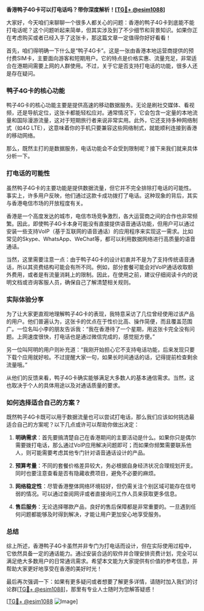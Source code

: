 **香港鸭子4G卡可以打电话吗？带你深度解析！[[TG💪+ @esim1088](https://t.me/s/esim1088)]**

大家好，今天咱们来聊聊一个很多人都关心的问题：香港的鸭子4G卡到底能不能打电话呢？这个问题听起来简单，但其实涉及到了不少细节和背景知识。如果你正在考虑购买或者已经入手了这张卡，那这篇文章一定值得你好好看看！

首先，咱们得明确一下什么是“鸭子4G卡”。这是一张由香港本地运营商提供的预付费SIM卡，主要面向游客和短期用户。它的特点是价格实惠、流量充足，非常适合在港期间需要上网的人群使用。不过，关于它是否支持打电话的功能，很多人还是存在疑问。

### 鸭子4G卡的核心功能

鸭子4G卡的核心功能主要是提供高速的移动数据服务。无论是刷社交媒体、看视频，还是导航定位，这张卡都能轻松应对。通常情况下，它会包含一定量的本地流量和国际漫游流量，这对于短期旅行者来说非常实用。此外，它还支持多种网络制式（如4G LTE），这意味着你的手机只要兼容这些网络制式，就能顺利连接到香港的移动网络。

那么，既然主打的是数据服务，电话功能会不会受到限制呢？接下来我们就来具体分析一下。

### 打电话的可能性

虽然鸭子4G卡的主要功能是提供数据流量，但它并不完全排除打电话的可能性。事实上，许多用户反映，他们通过这款卡成功拨打了电话。这种现象的背后，其实与香港电信市场的开放程度有关。

香港是一个高度发达的城市，电信市场竞争激烈，各大运营商之间的合作也非常频繁。因此，即使鸭子4G卡本身可能没有直接提供语音通话功能，但用户可以通过安装一些支持VoIP（基于互联网的语音通话）的应用程序来实现这一需求。比如常见的Skype、WhatsApp、WeChat等，都可以利用数据网络进行高质量的语音通话。

当然，这里需要注意一点：由于鸭子4G卡的设计初衷并不是为了支持传统语音通话，所以其资费结构可能会有所不同。例如，部分套餐可能会对VoIP通话收取额外费用，或者是有流量消耗上的限制。因此，在使用之前，建议仔细阅读卡内的说明文档或咨询客服人员，确保自己了解清楚相关规则。

### 实际体验分享

为了让大家更直观地理解鸭子4G卡的表现，我特意采访了几位曾经使用过该产品的用户。他们普遍认为，这张卡的优点在于性价比高、操作简便，而且覆盖范围广。一位名叫小李的朋友告诉我：“我在香港待了一个星期，用这张卡完全没有问题。上网速度很快，打电话也是通过微信完成的，感觉挺方便。”

另一位叫阿明的用户则补充道：“我刚开始担心它不支持电话功能，后来发现只要下载个应用就好啦。不过提醒大家一句，如果长时间通话的话，记得提前检查剩余流量哦。”

从他们的反馈来看，鸭子4G卡确实能够满足大多数人的基本通信需求。当然，这也取决于个人的具体用途以及对通话质量的要求。

### 如何选择适合自己的方案？

既然鸭子4G卡既可以用于数据流量也可以尝试打电话，那么我们应该如何挑选最适合自己的方案呢？以下几点或许可以帮助你做出决定：

1. **明确需求**：首先要搞清楚自己在香港期间的主要活动是什么。如果你只是偶尔需要拨打电话，那么通过VoIP应用解决问题即可；而如果你频繁需要联系他人，则可能需要考虑其他专门针对语音通话设计的产品。

2. **预算考量**：不同的套餐价格差异较大，务必根据自身经济状况合理规划开支。同时也要注意查看是否有隐藏收费项目，避免不必要的麻烦。

3. **网络稳定性**：尽管香港整体网络环境较好，但仍需关注个别区域可能存在信号弱的情况。可以通过查阅网评或者直接询问工作人员来获取更多信息。

4. **售后服务**：无论选择哪款产品，良好的售后保障都是非常重要的。一旦遇到任何问题都能够及时得到解决，才能让用户更加安心地享受服务。

### 总结

综上所述，香港鸭子4G卡虽然并非专门为打电话而设计，但在实际使用过程中，它依然具备一定的通话能力。通过安装合适的软件并合理安排资费计划，完全可以满足绝大多数用户的日常通讯需求。希望本文能为大家提供有价值的参考信息，并帮助大家更好地享受在香港的美好时光！

最后再次强调一下：如果有更多疑问或者想要了解更多详情，请随时加入我们的讨论群[[TG💪+ @esim1088](https://t.me/s/esim1088)]，那里有专业人士随时为您解答疑惑！

[[TG💪+ @esim1088](https://t.me/s/esim1088) ![Image](https://i.postimg.cc/4NQfJmqS/Snipaste-2025-05-13-00-14-12.png)]